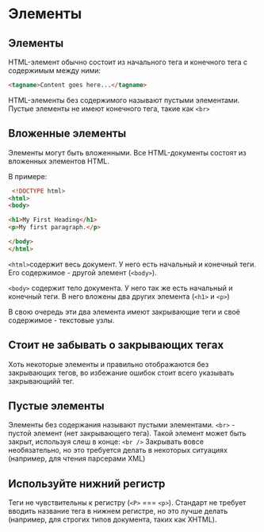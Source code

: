 # Элементы
## Элементы
HTML-элемент обычно состоит из начального тега и конечного тега с содержимым между ними:
```html
<tagname>Content goes here...</tagname> 
```

HTML-элементы без содержимого называют пустыми элементами. Пустые элементы не имеют конечного тега, такие как `<br>`

## Вложенные элементы
Элементы могут быть вложенными.
Все HTML-документы состоят из вложенных элементов HTML.

В примере:
```html
 <!DOCTYPE html>
<html>
<body>

<h1>My First Heading</h1>
<p>My first paragraph.</p>

</body>
</html> 
```
`<html>`содержит весь документ. У него есть начальный и конечный теги. Его содержимое - другой элемент (`<body>`).

`<body>` содержит тело документа. У него так же есть начальный и конечный теги. В него вложены два других элемента (`<h1>` и `<p>`)

В свою очередь эти два элемента имеют закрывающие теги и своё содержимое - текстовые узлы.

## Стоит не забывать о закрывающих тегах

Хоть некоторые элементы и правильно отображаются без закрывающих тегов, во избежание ошибок стоит всего указывать закрывающийй тег.

## Пустые элементы
Элементы без содержания называют пустыми элементами.
`<br>` - пустой элемент (нет закрывающего тега).
Такой элемент может быть закрыт, используя слеш в конце: `<br />`
Закрывать вовсе необязательно, но это требуется делать в некоторых ситуациях (например, для чтения парсерами XML)

## Используйте нижний регистр
Теги не чувствительны к регистру (`<P>` === `<p>`). Стандарт не требует вводить название тега в нижнем регистре, но это лучше делать (например, для строгих типов документа, таких как XHTML).
